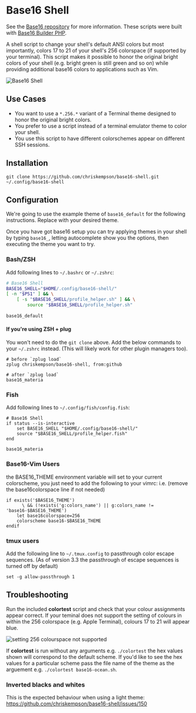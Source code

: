 # Base16 Shell
See the [Base16 repository](https://github.com/chriskempson/base16) for more information.
These scripts were built with [Base16 Builder PHP](https://github.com/chriskempson/base16-builder-php).

A shell script to change your shell's default ANSI colors but most importantly, colors 17 to 21 of your shell's 256 colorspace (if supported by your terminal). This script makes it possible to honor the original bright colors of your shell (e.g. bright green is still green and so on) while providing additional base16 colors to applications such as Vim.

![Base16 Shell](base16-shell.png)

## Use Cases

* You want to use a `*.256.*` variant of a Terminal theme designed to honor the original bright colors.
* You prefer to use a script instead of a terminal emulator theme to color your shell.
* You use this script to have different colorschemes appear on different SSH sessions.

## Installation

```shell
git clone https://github.com/chriskempson/base16-shell.git ~/.config/base16-shell
```

## Configuration

We're going to use the example theme of `base16_default` for the following instructions.
Replace with your desired theme.

Once you have got base16 setup you can try applying themes in your shell by typing `base16_`, letting autocomplete show you the options, then executing the theme you want to try.

### Bash/ZSH

Add following lines to `~/.bashrc` or `~/.zshrc`:

```bash
# Base16 Shell
BASE16_SHELL="$HOME/.config/base16-shell/"
[ -n "$PS1" ] && \
    [ -s "$BASE16_SHELL/profile_helper.sh" ] && \
        source "$BASE16_SHELL/profile_helper.sh"
        
base16_default
```

#### If you're using ZSH + plug

You won't need to do the `git clone` above.
Add the below commands to your `~/.zshrc` instead.
(This will likely work for other plugin managers too).

```
# before `zplug load`
zplug chriskempson/base16-shell, from:github

# after `zplug load`
base16_materia
```

### Fish

Add following lines to `~/.config/fish/config.fish`:

```fish
# Base16 Shell
if status --is-interactive
    set BASE16_SHELL "$HOME/.config/base16-shell/"
    source "$BASE16_SHELL/profile_helper.fish"
end

base16_materia
```

### Base16-Vim Users

the BASE16_THEME environment variable will set to your current colorscheme, you just need to add the following to your vimrc: i.e. (remove the base16colorspace line if not needed)

    if exists('$BASE16_THEME')
          \ && (!exists('g:colors_name') || g:colors_name != 'base16-$BASE16_THEME')
        let base16colorspace=256
        colorscheme base16-$BASE16_THEME
    endif

### tmux users

Add the following line to `~/.tmux.config` to passthrough color escape sequences.
(As of version 3.3 the passthrough of escape sequences is turned off by default)

```tmux
set -g allow-passthrough 1
```

## Troubleshooting

Run the included **colortest** script and check that your colour assignments appear correct. If your teminal does not support the setting of colours in within the 256 colorspace (e.g. Apple Terminal), colours 17 to 21 will appear blue.

![setting 256 colourspace not supported](setting-256-colourspace-not-supported.png)

If **colortest** is run without any arguments e.g. `./colortest` the hex values shown will correspond to the default scheme. If you'd like to see the hex values for a particular scheme pass the file name of the theme as the arguement e.g. `./colortest base16-ocean.sh`.

### Inverted blacks and whites

This is the expected behaviour when using a light theme:
https://github.com/chriskempson/base16-shell/issues/150
